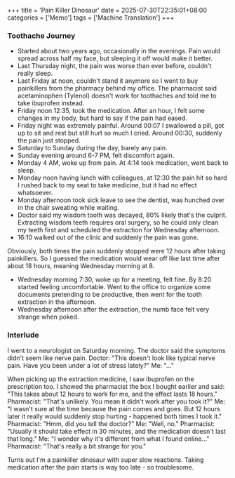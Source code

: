 +++
title = 'Pain Killer Dinosaur'
date = 2025-07-30T22:35:01+08:00
categories = ['Memo']
tags = ['Machine Translation']
+++

### Toothache Journey
- Started about two years ago, occasionally in the evenings. Pain would spread across half my face, but sleeping it off would make it better.
- Last Thursday night, the pain was worse than ever before, couldn't really sleep.
- Last Friday at noon, couldn't stand it anymore so I went to buy painkillers from the pharmacy behind my office. The pharmacist said acetaminophen (Tylenol) doesn't work for toothaches and told me to take ibuprofen instead.
- Friday noon 12:35, took the medication. After an hour, I felt some changes in my body, but hard to say if the pain had eased.
- Friday night was extremely painful. Around 00:07 I swallowed a pill, got up to sit and rest but still hurt so much I cried. Around 00:30, suddenly the pain just stopped.
- Saturday to Sunday during the day, barely any pain.
- Sunday evening around 6-7 PM, felt discomfort again.
- Monday 4 AM, woke up from pain. At 4:14 took medication, went back to sleep.
- Monday noon having lunch with colleagues, at 12:30 the pain hit so hard I rushed back to my seat to take medicine, but it had no effect whatsoever.
- Monday afternoon took sick leave to see the dentist, was hunched over in the chair sweating while waiting.
- Doctor said my wisdom tooth was decayed, 80% likely that's the culprit. Extracting wisdom teeth requires oral surgery, so he could only clean my teeth first and scheduled the extraction for Wednesday afternoon.
- 16:10 walked out of the clinic and suddenly the pain was gone.

Obviously, both times the pain suddenly stopped were 12 hours after taking painkillers. So I guessed the medication would wear off like last time after about 18 hours, meaning Wednesday morning at 8.

- Wednesday morning 7:30, woke up for a meeting, felt fine. By 8:20 started feeling uncomfortable. Went to the office to organize some documents pretending to be productive, then went for the tooth extraction in the afternoon.
- Wednesday afternoon after the extraction, the numb face felt very strange when poked.

### Interlude
I went to a neurologist on Saturday morning. The doctor said the symptoms didn't seem like nerve pain. Doctor: "This doesn't look like typical nerve pain. Have you been under a lot of stress lately?" Me: "..."

When picking up the extraction medicine, I saw ibuprofen on the prescription too. I showed the pharmacist the box I bought earlier and said: "This takes about 12 hours to work for me, and the effect lasts 18 hours." Pharmacist: "That's unlikely. You mean it didn't work after you took it?" Me: "I wasn't sure at the time because the pain comes and goes. But 12 hours later it really would suddenly stop hurting - happened both times I took it." Pharmacist: "Hmm, did you tell the doctor?" Me: "Well, no." Pharmacist: "Usually it should take effect in 30 minutes, and the medication doesn't last that long." Me: "I wonder why it's different from what I found online..." Pharmacist: "That's really a bit strange for you."

Turns out I'm a painkiller dinosaur with super slow reactions. Taking medication after the pain starts is way too late - so troublesome.
